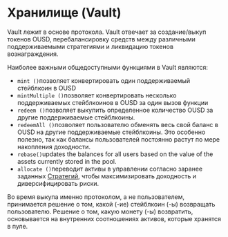 # Хранилище (Vault)

Vault лежит в основе протокола. Vault отвечает за создание/выкуп токенов OUSD, перебалансировку средств между различными поддерживаемыми стратегиями и ликвидацию токенов вознаграждения.

Наиболее важными общедоступными функциями в Vault являются:

* `mint ()`позволяет конвертировать один поддерживаемый стейблкоин в OUSD
* `mintMultiple ()`позволяет конвертировать несколько поддерживаемых стейблкоинов в OUSD за один вызов функции
* `redeem ()`позволяет выкупить определенное количество OUSD за другие поддерживаемые стейблкоины.
* `redeemAll ()`позволяет пользователю обменять весь свой баланс в OUSD на другие поддерживаемые стейблкоины. Это особенно полезно, так как балансы пользователей постоянно растут по мере накопления доходности.
* `rebase()`updates the balances for all users based on the value of the assets currently stored in the pool.
* `allocate ()`переводит активы в управлении согласно заранее заданных [Стратегий](strategies.md), чтобы максимизировать доходность и диверсифицировать риски.

Во время выкупа именно протоколом, а не пользователем, принимается решение о том, какой (-ие) стейблкоин (-ы) возвращать пользователю. Решение о том, какую монету (-ы) возвратить, основывается на внутренних соотношениях активов, которые хранятся в пуле.




